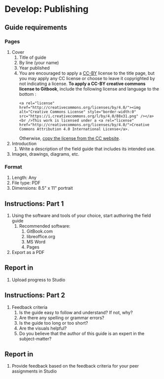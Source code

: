 # Develop: Publishing

## Guide requirements

### Pages

1. Cover
   1. Title of guide
   2. By line \(your name\)
   3. Year published
   4. You are encouraged to apply a [CC-BY](https://creativecommons.org/licenses/by/4.0/) license to the title page, but you may apply any CC license or choose to leave it copyrighted by not indicating a license. **To apply a CC-BY creative commons license to Gitbook**, include the following license and language to the bottom :  
      ```
      <a rel="license" href="http://creativecommons.org/licenses/by/4.0/"><img alt="Creative Commons License" style="border-width:0" src="https://i.creativecommons.org/l/by/4.0/88x31.png" /></a><br />This work is licensed under a <a rel="license" href="http://creativecommons.org/licenses/by/4.0/">Creative Commons Attribution 4.0 International License</a>.
      ```
      Otherwise, [copy the license from the CC website](https://creativecommons.org/choose/results-one?license_code=by&amp;jurisdiction=&amp;version=4.0&amp;lang=en).
2. Introduction
   1. Write a description of the field guide that includes its intended use.
3. Images, drawings, diagrams, etc.

### Format

1. Length: Any
2. File type: PDF
3. Dimensions: 8.5" x 11" portrait

## Instructions: Part 1

1. Using the software and tools of your choice, start authoring the field guide
   1. Recommended software:
      1. GitBook.com
      2. libreoffice.org
      3. MS Word
      4. Pages
2. Export as a PDF

## Report in

1. Upload progress to Studio

## Instructions: Part 2

1. Feedback criteria
   1. Is the guide easy to follow and understand? If not, why?
   2. Are there any spelling or grammar errors?
   3. Is the guide too long or too short?
   4. Are the visuals helpful?
   5. Do you believe that the author of this guide is an expert in the subject-matter?

## Report in

1. Provide feedback based on the feedback criteria for your peer assignments in Studio




